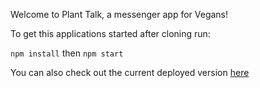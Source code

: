 Welcome to Plant Talk, a messenger app for Vegans!

To get this applications started after cloning run:

`npm install` then `npm start`

You can also check out the current deployed version [here](https://vegan-messenger-559e0.web.app/) 
